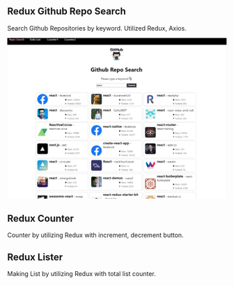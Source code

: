 ## Redux Github Repo Search

Search Github Repositories by keyword.
Utilized Redux, Axios.

![](demo.png)

## Redux Counter

Counter by utilizing Redux with increment, decrement button. 

## Redux Lister

Making List by utilizing Redux with total list counter.

